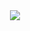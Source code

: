 <div align="center">
<a href="https://discord.amxx4u.pl"><img src="http://www.discord.com/api/guilds/1016101167404695653/widget.png?style=banner2"><a>
</div>
